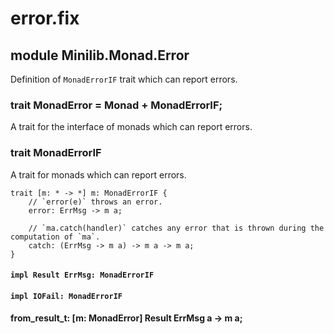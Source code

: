 # error.fix

## module Minilib.Monad.Error

Definition of `MonadErrorIF` trait which can report errors.

### trait MonadError = Monad + MonadErrorIF;

A trait for the interface of monads which can report errors.

### trait MonadErrorIF

A trait for monads which can report errors.

```
trait [m: * -> *] m: MonadErrorIF {
    // `error(e)` throws an error.
    error: ErrMsg -> m a;

    // `ma.catch(handler)` catches any error that is thrown during the computation of `ma`.
    catch: (ErrMsg -> m a) -> m a -> m a;
}
```
#### `impl Result ErrMsg: MonadErrorIF`

#### `impl IOFail: MonadErrorIF`

#### from_result_t: [m: MonadError] Result ErrMsg a -> m a;

